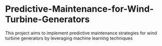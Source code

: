 # Predictive-Maintenance-for-Wind-Turbine-Generators
This project aims to implement predictive maintenance strategies for wind turbine generators by leveraging machine learning techniques
